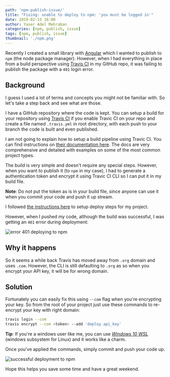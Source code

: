 ```yaml
---
path: 'npm-publish-issue/'
title: "Fixing: unable to deploy to npm: 'you must be logged in'"
date: 2019-02-15 16:00
author: Yaser Adel Mehraban
categories: [npm, publish, issue]
tags: [npm, publish, issue]
thumbnail: './npm.png'
---
```


Recently I created a small library with [Angular](https://angular.io/) which I wanted to publish to `npm` (the node package manager). However, when I had everything in place from a build perspective using [Travis CI](https://travis-ci.com/) in my GitHub repo, it was failing to publish the package with a `401` login error.

<!--more-->

## Background

I guess I used a lot of terms and concepts you might not be familiar with. So let's take a step back and see what are those.

I have a GitHub repository where the code is kept. You can setup a build for your repository using [Travis CI](https://travis-ci.com/) if you enable Travic CI on your repo and create a file named `.travis.yml` in root directory, with each push to your branch the code is built and even published.

I am not going to explain how to setup a build pipeline using Travic CI. You can find instructions on [their documentation here](https://docs.travis-ci.com). The docs are very comprehensive and detailed with examples on some of the most common project types.

The build is very simple and doesn't require any special steps. However, when you want to publish it (to `npm` in my case), I had to generate a authentication token and encrypt it using Travic CI CLI so I can put it in my build file.

**Note**: Do not put the token as is in your build file, since anyone can use it when you commit your code and push it up stream.

I followed [the instructions here](https://docs.travis-ci.com/user/deployment/npm/) to setup deploy steps for my project.

However, when I pushed my code, although the build was successful, I was getting an `401` error during deployment:

![error 401 deploying to npm](./npm-401.jpg)

## Why it happens

So it seems a while back Travis has moved away from `.org` domain and uses `.com`. However, the CLI is still defaulting to `.org` as so when you encrypt your API key, it will be for wrong domain.

## Solution

Fortunately you can easily fix this using `--com` flag when you're encrypting your key. So from the root of your project just use these commands to re-encrypt your key with right domain:

```bash
travis login --com
travis encrypt --com <token> --add 'deploy.api_key'
```

**Tip**: If you're a windows user like me, you can use [_Windows 10 WSL_](https://docs.microsoft.com/en-us/windows/wsl/install-win10) (windows subsystem for Linux) and it works like a charm.

Once you've applied the commands, simply commit and push your code up.

![successful deployment to npm](./npmdeployok.jpg)

Hope this helps you save some time and have a great weekend.
